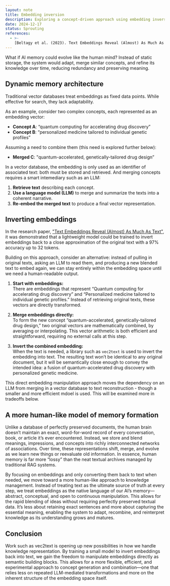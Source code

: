 ```yaml
---
layout: note
title: Embedding inversion
description: Exploring a concept-driven approach using embedding inversions
date: 2024-12-17
status: Sprouting
references:
  - >-
    [Beltagy et al. (2023). Text Embeddings Reveal (Almost) As Much As Text](https://arxiv.org/pdf/2310.06816)
---
```


What if AI memory could evolve like the human mind? Instead of static storage, the system would adapt, merge similar
concepts, and refine its knowledge over time, reducing redundancy and preserving meaning.

## Dynamic memory architecture

Traditional vector databases treat embeddings as fixed data points. While effective for search, they lack adaptability.

As an example, consider two complex concepts, each represented as an embedding vector:

- **Concept A**: “quantum computing for accelerating drug discovery”
- **Concept B**: “personalized medicine tailored to individual genetic profiles”

Assuming a need to combine them (this need is explored further below):

- **Merged C**: "quantum-accelerated, genetically-tailored drug design”

In a vector database, the embedding is only used as an identifier of associated text: both must be stored and retrieved.
And merging concepts requires a smart intemediary such as an LLM:

1. **Retrieve text** describing each concept.
2. **Use a language model (LLM)** to merge and summarize the texts into a coherent narrative.
3. **Re-embed the merged text** to produce a final vector representation.

## Inverting embeddings

In the research paper,
["Text Embeddings Reveal (Almost) As Much As Text"](https://arxiv.org/pdf/2310.06816),
it was demonstrated that a lightweight model could be trained to invert embeddings back to a close approximation of
the original text with a 97% accuracy up to 32 tokens.

Building on this approach, consider an alternative: instead of pulling in original texts, asking an LLM to read them,
and producing a new blended text to embed again, we can stay entirely within the embedding space until we need a
human-readable output.

1. **Start with embeddings:**  
   There are embeddings that represent “Quantum computing for accelerating drug discovery” and 
   “Personalized  medicine tailored to individual genetic profiles.” Instead of retrieving original texts, these 
   vectors are directly transformed.

2. **Merge embeddings directly:**  
   To form the new concept “quantum-accelerated, genetically-tailored drug design,” two original
   vectors are mathematically combined, by averaging or interpolating. This vector arithmetic is 
   both efficient and straightforward, requiring no external calls at this step.

3. **Invert the combined embedding:**  
   When the text is needed, a library such as `vec2text` is used to invert the embedding into text. The resulting 
   text won’t be identical to any original document, but it will be semantically close enough
   to convey the intended idea: a fusion of quantum-accelerated drug discovery with personalized genetic medicine.

This direct embedding manipulation approach moves the dependency on an LLM from merging in a vector database
to text reconstruction - though a smaller and more efficient mdoel is used. This will be examined more in tradeoffs
below.

## A more human-like model of memory formation

Unlike a database of perfectly preserved documents, the human brain doesn’t maintain an exact, word-for-word record of
every conversation, book, or article it’s ever encountered. Instead, we store and blend meanings, impressions, and
concepts into richly interconnected networks of associations. Over time, these representations shift, merge, and evolve
as we learn new things or reevaluate old information. In essence, human memory is far more “lossy” than the neat textual
archives managed by traditional RAG systems.

By focusing on embeddings and only converting them back to text when needed, we move toward a more human-like approach
to knowledge management. Instead of treating text as the ultimate source of truth at every step, we treat embeddings as
the native language of our AI’s memory—abstract, conceptual, and open to continuous manipulation. This allows for the
rapid blending of ideas without requiring perfectly preserved textual data. It’s less about retaining exact sentences
and more about capturing the essential meaning, enabling the system to adapt, recombine, and reinterpret knowledge as
its understanding grows and matures.

## Conclusion

Work such as vec2text is opening up new possibilities in how we handle knowledge representation. By training a small
model to invert embeddings back into text, we gain the freedom to manipulate embeddings directly as semantic
building blocks. This allows for a more flexible, efficient, and experimental approach to concept generation and
combination—one that relies less on repeated LLM-mediated transformations and more on
the inherent structure of the embedding space itself.
